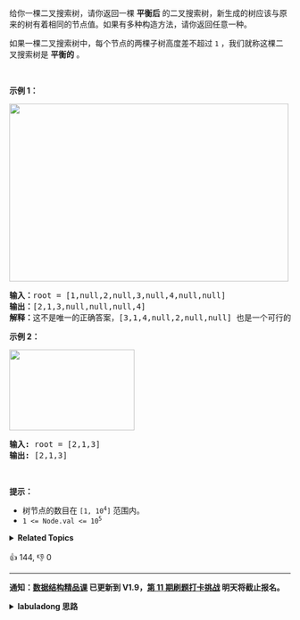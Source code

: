 <p>给你一棵二叉搜索树，请你返回一棵&nbsp;<strong>平衡后</strong>&nbsp;的二叉搜索树，新生成的树应该与原来的树有着相同的节点值。如果有多种构造方法，请你返回任意一种。</p>

<p>如果一棵二叉搜索树中，每个节点的两棵子树高度差不超过 <code>1</code> ，我们就称这棵二叉搜索树是&nbsp;<strong>平衡的</strong> 。</p>

<p>&nbsp;</p>

<p><strong>示例 1：</strong></p>

<p><img src="https://assets.leetcode.com/uploads/2021/08/10/balance1-tree.jpg" style="height: 319px; width: 500px;" /></p>

<pre>
<strong>输入：</strong>root = [1,null,2,null,3,null,4,null,null]
<strong>输出：</strong>[2,1,3,null,null,null,4]
<strong>解释：</strong>这不是唯一的正确答案，[3,1,4,null,2,null,null] 也是一个可行的构造方案。
</pre>

<p><strong>示例 2：</strong></p>

<p><img src="https://assets.leetcode.com/uploads/2021/08/10/balanced2-tree.jpg" style="height: 145px; width: 224px;" /></p>

<pre>
<strong>输入:</strong> root = [2,1,3]
<strong>输出:</strong> [2,1,3]
</pre>

<p>&nbsp;</p>

<p><strong>提示：</strong></p>

<ul>
	<li>树节点的数目在&nbsp;<code>[1, 10<sup>4</sup>]</code>&nbsp;范围内。</li>
	<li><code>1 &lt;= Node.val &lt;= 10<sup>5</sup></code></li>
</ul>
<details><summary><strong>Related Topics</strong></summary>贪心 | 树 | 深度优先搜索 | 二叉搜索树 | 分治 | 二叉树</details><br>

<div>👍 144, 👎 0</div>

<div id="labuladong"><hr>

**通知：[数据结构精品课](https://aep.h5.xeknow.com/s/1XJHEO) 已更新到 V1.9，[第 11 期刷题打卡挑战](https://mp.weixin.qq.com/s/eUG2OOzY3k_ZTz-CFvtv5Q) 明天将截止报名。**

<details><summary><strong>labuladong 思路</strong></summary>

## 基本思路

这题可难可简单，如果要难，就是红黑树左旋右旋那一套，不过真的没必要这么搞。

我们简单点，就是用中序遍历获取 BST 的有序结果，然后用 [108. 将有序数组转换为二叉搜索树](/problems/convert-sorted-array-to-binary-search-tree) 的解法代码，将这个有序数组转化成平衡 BST。

**标签：[二叉搜索树](https://mp.weixin.qq.com/mp/appmsgalbum?__biz=MzAxODQxMDM0Mw==&action=getalbum&album_id=2121995456690946054)**

## 解法代码

```java
class Solution {
    public TreeNode balanceBST(TreeNode root) {
        // 中序遍历获取有序数组
        ArrayList<Integer> nums = traverse(root);
        // 从有序数组构建 BST
        return build(nums, 0, nums.size() - 1);
    }

    // 返回中序遍历结果
    ArrayList<Integer> traverse(TreeNode root) {
        ArrayList<Integer> res = new ArrayList<>();
        if (root == null) {
            return res;
        }
        res.addAll(traverse(root.left));
        res.add(root.val);
        res.addAll(traverse(root.right));
        return res;
    }

    // BST 构造函数，见 108. 将有序数组转换为二叉搜索树
    TreeNode build(ArrayList<Integer> nums, int lo, int hi) {
        if (lo > hi) return null;

        int mid = lo + (hi - lo) / 2;
        TreeNode root = new TreeNode(nums.get(mid));

        root.left = build(nums, lo, mid - 1);
        root.right = build(nums, mid + 1, hi);

        return root;
    }
}
```

</details>
</div>





